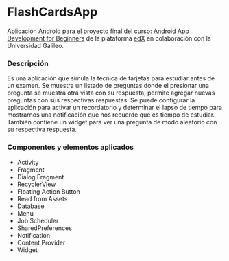 # FlashCardsApp
Aplicación Android para el proyecto final del curso: [Android App Development for Beginners](https://www.edx.org/course/android-app-development-beginners-galileox-caad002x) de la plataforma [edX](https://www.edx.org) en colaboración con la Universidad Galileo.

### Descripción
Es una aplicación que simula la técnica de tarjetas para estudiar antes de un examen. Se muestra un listado de preguntas donde el presionar una pregunta se muestra otra vista con su respuesta, permite agregar nuevas preguntas con sus respectivas respuestas. Se puede configurar la aplicación para activar un recordatorio y determinar el lapso de tiempo para mostrarnos una notificación que nos recuerde que es tiempo de estudiar. También contiene un widget para ver una pregunta de modo aleatorio con su respectiva respuesta.

### Componentes y elementos aplicados
* Activity
* Fragment
* Dialog Fragment
* RecyclerView
* Floating Action Button
* Read from Assets
* Database
* Menu
* Job Scheduler
* SharedPreferences
* Notification
* Content Provider
* Widget
